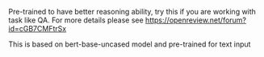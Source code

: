 Pre-trained to have better reasoning ability, try this if you are working with task like QA. For more details please see https://openreview.net/forum?id=cGB7CMFtrSx

This is based on bert-base-uncased model and pre-trained for text input